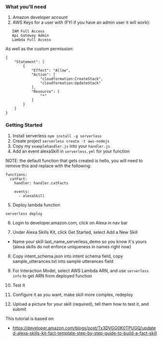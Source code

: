 ### What you'll need

1. Amazon developer account
2. AWS Keys for a user with (FYI if you have an admin user it will work):

```
   IAM Full Access
   Api Gateway Admin
   Lambda Full Access
```


As well as the custom permission:
```
{
    "Statement": [
        {
            "Effect": "Allow",
            "Action": [
                "cloudformation:CreateStack",
                "cloudformation:UpdateStack"
            ],
            "Resource": [
                "*"
            ]
        }
    ]
}
```

### Getting Started

1. Install serverless `npm install -g serverless`
2. Create project `serverless create -t aws-nodejs`
3. Copy my `examplehandler.js` into your `handler.js` 
4. Add an event alexaSkill in `serverless.yml` for your function

NOTE: the default function that gets created is hello, you will need to
remove this and replace with the following: 

```
functions:
  catFact:
    handler: handler.catFacts

    events:
      - alexaSkill
```

5. Deploy lambda function

```
serverless deploy
```

6. Login to developer.amazon.com, click on Alexa in nav bar

7. Under Alexa Skills Kit, click Get Started, select Add a New Skill
  - Name your skill last_name_serverless_demo so you know it's yours
(alexa skills do not enforce uniqueness in names right now)

8. Copy intent_schema.json into intent schema field, copy
   sample_utterances.txt into sample utterances field

9. For Interaction Model, select AWS Lambda ARN, and use `serverless
   info` to get ARN from deployed function

10. Test It

11. Configure it as you want, make skill more complex, redeploy

12. Upload a picture for your skill (required), tell them how to test
    it, and submit

This tutorial is based on:
-  https://developer.amazon.com/blogs/post/Tx3DVGG0K0TPUGQ/updated-alexa-skills-kit-fact-template-step-by-step-guide-to-build-a-fact-skill
